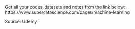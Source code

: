 Get all your codes, datasets and notes from the link below:
https://www.superdatascience.com/pages/machine-learning

Source: Udemy
